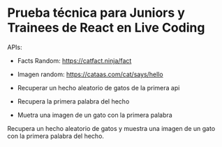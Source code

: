 # Prueba técnica para Juniors y Trainees de React en Live Coding

APIs:

- Facts Random: https://catfact.ninja/fact
- Imagen random: https://cataas.com/cat/says/hello

- Recuperar un hecho aleatorio de gatos de la primera api
- Recupera la primera palabra del hecho
- Muetra una imagen de un gato con la primera palabra

Recupera un hecho aleatorio de gatos y muestra una imagen de un gato con la primera palabra del hecho.